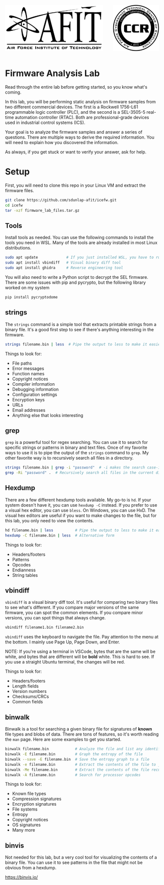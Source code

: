 <div>
<img align="left" src="./img/afit-logo.png" height="150" title="HILICS"><img align="right" src="./img/ccr-logo.png" height="150" title="HILICS">  
</div><br clear="all" /><br>


# Firmware Analysis Lab

Read through the entire lab before getting started, so you know what's coming.

In this lab, you will be performing static analysis on firmware samples from two different commercial devices. The first is a Rockwell 1756-L61 programmable logic controller (PLC), and the second is a SEL-3505-5 real-time automation controller (RTAC). Both are professional-grade devices used in industrial control systems (ICS).

Your goal is to analyze the firmware samples and answer a series of questions. There are multiple ways to derive the required information. You will need to explain how you discovered the information. 

As always, if you get stuck or want to verify your answer, ask for help.



# Setup

First, you will need to clone this repo in your Linux VM and extract the firmware files.

```bash
git clone https://github.com/sdunlap-afit/icefw.git
cd icefw
tar -xzf firmware_lab_files.tar.gz
```


## Tools

Install tools as needed. You can use the following commands to install the tools you need in WSL. Many of the tools are already installed in most Linux distributions.

```bash
sudo apt update             # If you just installed WSL, you have to run this first
sudo apt install vbindiff   # Visual binary diff tool
sudo apt install ghidra     # Reverse engineering tool
```

You will also need to write a Python script to decrypt the SEL firmware. There are some issues with pip and pycrypto, but the following library worked on my system

```bash
pip install pycryptodome
```


## strings

The `strings` command is a simple tool that extracts printable strings from a binary file. It's a good first step to see if there's anything interesting in the firmware.

```bash
strings filename.bin | less  # Pipe the output to less to make it easier to read
```

Things to look for:
* File paths
* Error messages
* Function names
* Copyright notices
* Compiler information
* Debugging information
* Configuration settings
* Encryption keys
* URLs
* Email addresses
* Anything else that looks interesting

## grep

`grep` is a powerful tool for regex searching. You can use it to search for specific strings or patterns in binary and text files. Once of my favorite ways to use it is to pipe the output of the `strings` command to `grep`. My other favorite way is to recursively search all files in a directory.

```bash
strings filename.bin | grep -i "password"  # -i makes the search case-insensitive
grep -Ri "password" .  # Recursively search all files in the current directory
```

## Hexdump

There are a few different hexdump tools available. My go-to is `hd`. If your system doesn't have it, you can use `hexdump -C` instead. If you prefer to use a visual hex editor, you can use `bless`. On Windows, you can use HxD. The visual hex editors are useful if you want to make changes to the file, but for this lab, you only need to view the contents.

```bash
hd filename.bin | less          # Pipe the output to less to make it easier to read
hexdump -C filename.bin | less  # Alternative form
```

Things to look for:
* Headers/footers
* Patterns
* Opcodes
* Endianness
* String tables


## vbindiff

`vbindiff` is a visual binary diff tool. It's useful for comparing two binary files to see what's different. If you compare major versions of the same firmware, you can spot the common elements. If you compare minor versions, you can spot things that always change.

```bash
vbindiff filename1.bin filename2.bin
```

`vbindiff` uses the keyboard to navigate the file. Pay attention to the menu at the bottom. I mainly use Page Up, Page Down, and Enter.

NOTE: If you're using a terminal in VSCode, bytes that are the same will be white, and bytes that are different will be **bold** white. This is hard to see. If you use a straight Ubuntu terminal, the changes will be red.

Things to look for:
* Headers/footers
* Length fields
* Version numbers
* Checksums/CRCs
* Common fields



## binwalk

Binwalk is a tool for searching a given binary file for signatures of **known** file types and blobs of data. There are tons of features, so it's worth reading the `man` page. Here are some examples to get you started.

```bash
binwalk filename.bin            # Analyze the file and list any identified signatures
binwalk -E filename.bin         # Graph the entropy of the file
binwalk --save -E filename.bin  # Save the entropy graph to a file
binwalk -e filename.bin         # Extract the contents of the file to _filename.bin.extracted/
binwalk -Me filename.bin        # Extract the contents of the file recursively
binwalk -A filename.bin         # Search for processor opcodes
```

Things to look for:
* Known file types
* Compression signatures
* Encryption signatures
* File systems
* Entropy
* Copyright notices
* OS signatures
* Many more




## binvis

Not needed for this lab, but a very cool tool for visualizing the contents of a binary file. You can use it to see patterns in the file that might not be obvious from a hexdump.

https://binvis.io/





